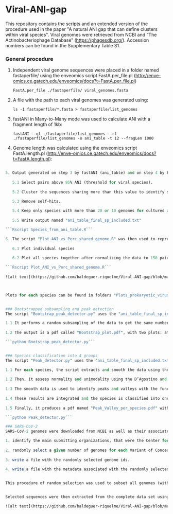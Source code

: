 # Viral-ANI-gap

This repository contains the scripts and an extended version of the procedure used in the paper "A natural ANI gap that can define clusters within viral species".
Viral genomes were retrieved from NCBI and “The Actinobacteriophage Database” (https://phagesdb.org/). Accession numbers can be found in the Supplementary Table S1.


### General procedure
1. Independent viral genome sequences were placed in a folder named fastaperfile/ using the enveomics script FastA.per_file.pl (http://enve-omics.ce.gatech.edu/enveomics/docs?t=FastA.per_file.pl)

     ```FastA.per_file ./fastaperfile/ viral_genomes.fasta```

2. A file with the path to each viral genomes was generated using:

     ```ls -1 fastaperfile/*.fasta > fastaperfile/list_genomes```

3. fastANI in Many-to-Many mode was used to calculate ANI with a fragment length of 1kb:

     ```fastANI --ql ./fastaperfile/list_genomes --rl ./fastaperfile/list_genomes -o ani_table -t 12 --fragLen 1000```

4. Genome length was calculated using the enveomics script FastA.length.pl (http://enve-omics.ce.gatech.edu/enveomics/docs?t=FastA.length.pl):

```FastA.length.pl viral_genomes.fasta > Length_viruses.txt

5. Output generated on step 3 by fastANI (ani_table) and on step 4 by FastA.length (Length_viruses.txt) were then used as input for the script "Species_from_ani_table.R" which does the following steps:
   
   5.1 Select pairs above 95% ANI (threshold for viral species).
   
   5.2 Cluster the sequences sharing more than this value to identify species.
   
   5.3 Remove self-hits.

   5.4 Keep only species with more than 20 or 10 genomes for cultured and uncultured viral species, respectively.
   
   5.5 Write output named "ani_table_final_sp_included.txt"

```Rscript Species_from_ani_table.R```

6. The script "Plot_ANI_vs_Perc_shared_genome.R" was then used to represent the ANI vs percentage of shared genome. The script does the following steps:
   
   6.1 Plot individual species
   
   6.2 Plot all species together after normalizing the data to 150 pairs per species

```Rscript Plot_ANI_vs_Perc_shared_genome.R```
   
![alt text](https://github.com/baldeguer-riquelme/Viral-ANI-gap/blob/main/.figure/Figure1.png)



Plots for each species can be found in folders "Plots_prokaryotic_viruses", "Plots_eukaryotic_viruses", "Plots_fosmid_viruses" and "Plots_long_read_viruses"


### Bootstrapped subsampling and peak detection
The script "Bootstrap_peak_detector.py" uses the "ani_table_final_sp_included.txt" file (outputted by the "Species_from_ani_table.R" script) as input and does the following steps:

1.1 It performs a random subsampling of the data to get the same number of pairs per species and identify peaks and valleys. This process is repeated 1,000 times, the results are pooled and then plotted.
     
1.2 The output is a pdf called "Bootstrap_plot.pdf", with two plots: at the bottom, the ANI values distribution and the positions of the peaks and valleys; at the top, an histogram displaying the number of times each peak and valley was detected.

```python Bootstrap_peak_detector.py```


### Species classification into 4 groups
The script "Peak_detector.py" uses the "ani_table_final_sp_included.txt" file (outputted by the "Species_from_ani_table.R" script) as input and does the following steps:

1.1 For each species, the script extracts and smooth the data using the gaussian_kde function of the scipy package.
     
1.2 Then, it assess normality and unimodality using the D’Agostino and Pearson’s test and Hartigan’s dip test, respectively.
     
1.3 The smooth data is used to identify peaks and valleys with the function find_peaks() of the scipy package.
     
1.4 These results are integrated and the species is classified into one of the four groups described in the paper. The result is printed to stdout.
     
1.5 Finally, it produces a pdf named "Peak_Valley_per_species.pdf" with plots for all species which includes the original data histogram, smoothed distribution, peaks and valleys detected, p-values of normality and unimodality tests (top-right) and the group the species belong to (top-left, below species name).

```python Peak_detector.py```

### SARS-CoV-2
SARS-CoV-2 genomes were downloaded from NCBI as well as their associated metadata. Since the amount of genomes is too big, a subset of sequences were selected using the script "SARS-CoV-2_select_genomes". This script was used to:

1. identify the main submitting organizations, that were the Center for Disease Control (CDC) in the USA and the Robert-Koch-Institute in Germany.
     
2. randomly select a given number of genomes for each Variant of Concern (Alpha, Beta, Delta, Gamma, Epsilon and Omicron) and submitter.
     
3. write a file with the randomly selected genome ids.
     
4. write a file with the metadata associated with the randomly selected genomes.


This procedure of random selection was used to subset all genomes (with or without Ns) as well as the good quality genomes (no Ns, identified previously by FastA.filterN.pl from the enveomics collection: http://enve-omics.ce.gatech.edu/enveomics/).


Selected sequences were then extracted from the complete data set using the "FastA.filter.pl" script from enveomics (http://enve-omics.ce.gatech.edu/enveomics/) and then, the general procedure explained above was followed. However, in this case, on step 5, instead of the script "Plot_ANI_vs_Perc_shared_genome.R", the script "Processing_script_ncbi_Sars-Cov2_CDC_USA.R" was employed to plot histograms with and without the variant data and to calculate the percentage of comparisons between the same or different genomovar above and below the ANI gap.

![alt text](https://github.com/baldeguer-riquelme/Viral-ANI-gap/blob/main/.figure/Histogram_Sars-CoV-2_variants.png)
